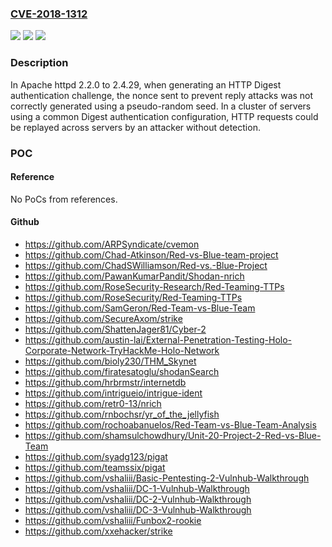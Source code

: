 ### [CVE-2018-1312](https://cve.mitre.org/cgi-bin/cvename.cgi?name=CVE-2018-1312)
![](https://img.shields.io/static/v1?label=Product&message=Apache%20HTTP%20Server&color=blue)
![](https://img.shields.io/static/v1?label=Version&message=n%2Fa&color=blue)
![](https://img.shields.io/static/v1?label=Vulnerability&message=Authentication%20replay%20mitigation&color=brighgreen)

### Description

In Apache httpd 2.2.0 to 2.4.29, when generating an HTTP Digest authentication challenge, the nonce sent to prevent reply attacks was not correctly generated using a pseudo-random seed. In a cluster of servers using a common Digest authentication configuration, HTTP requests could be replayed across servers by an attacker without detection.

### POC

#### Reference
No PoCs from references.

#### Github
- https://github.com/ARPSyndicate/cvemon
- https://github.com/Chad-Atkinson/Red-vs-Blue-team-project
- https://github.com/ChadSWilliamson/Red-vs.-Blue-Project
- https://github.com/PawanKumarPandit/Shodan-nrich
- https://github.com/RoseSecurity-Research/Red-Teaming-TTPs
- https://github.com/RoseSecurity/Red-Teaming-TTPs
- https://github.com/SamGeron/Red-Team-vs-Blue-Team
- https://github.com/SecureAxom/strike
- https://github.com/ShattenJager81/Cyber-2
- https://github.com/austin-lai/External-Penetration-Testing-Holo-Corporate-Network-TryHackMe-Holo-Network
- https://github.com/bioly230/THM_Skynet
- https://github.com/firatesatoglu/shodanSearch
- https://github.com/hrbrmstr/internetdb
- https://github.com/intrigueio/intrigue-ident
- https://github.com/retr0-13/nrich
- https://github.com/rnbochsr/yr_of_the_jellyfish
- https://github.com/rochoabanuelos/Red-Team-vs-Blue-Team-Analysis
- https://github.com/shamsulchowdhury/Unit-20-Project-2-Red-vs-Blue-Team
- https://github.com/syadg123/pigat
- https://github.com/teamssix/pigat
- https://github.com/vshaliii/Basic-Pentesting-2-Vulnhub-Walkthrough
- https://github.com/vshaliii/DC-1-Vulnhub-Walkthrough
- https://github.com/vshaliii/DC-2-Vulnhub-Walkthrough
- https://github.com/vshaliii/DC-3-Vulnhub-Walkthrough
- https://github.com/vshaliii/Funbox2-rookie
- https://github.com/xxehacker/strike

